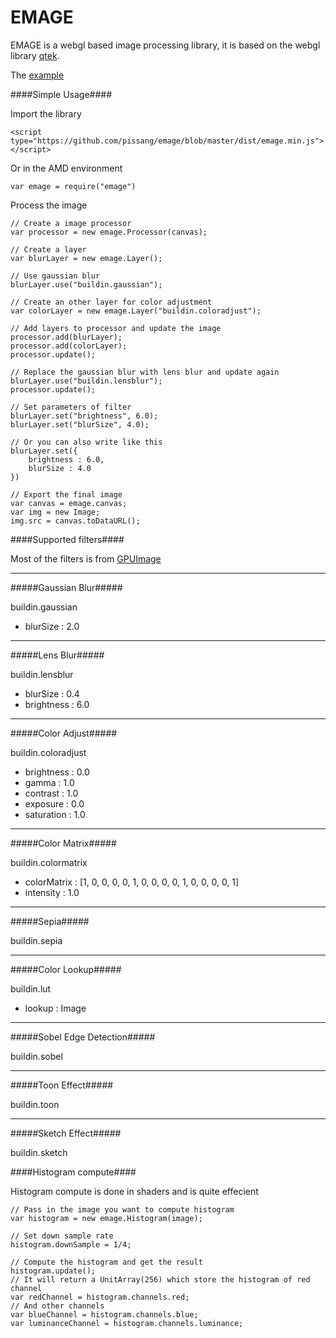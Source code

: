 EMAGE
==========

EMAGE is a webgl based image processing library, it is based on the webgl library [qtek](https://github.com/pissang/qtek).

The [example](http://pissang.github.com/emage/example/#/) 

####Simple Usage####

Import the library
	
	<script type="https://github.com/pissang/emage/blob/master/dist/emage.min.js"></script>

Or in the AMD environment
	
	var emage =	require("emage")

Process the image


	// Create a image processor
	var processor = new emage.Processor(canvas);
	
	// Create a layer
	var blurLayer = new emage.Layer();	
	
	// Use gaussian blur
	blurLayer.use("buildin.gaussian");
	
	// Create an other layer for color adjustment
	var colorLayer = new emage.Layer("buildin.coloradjust");
	
	// Add layers to processor and update the image
	processor.add(blurLayer);
	processor.add(colorLayer);
	processor.update();
	
	// Replace the gaussian blur with lens blur and update again
	blurLayer.use("buildin.lensblur");
	processor.update();
	
	// Set parameters of filter
	blurLayer.set("brightness", 6.0);
	blurLayer.set("blurSize", 4.0);
	
	// Or you can also write like this
	blurLayer.set({
		brightness : 6.0,
		blurSize : 4.0
	})
	
	// Export the final image
	var canvas = emage.canvas;
	var img = new Image;
	img.src = canvas.toDataURL();
	

####Supported filters####

Most of the filters is from [GPUImage](https://github.com/BradLarson/GPUImage)

-----
#####Gaussian Blur#####

buildin.gaussian

+ blurSize : 2.0

-----

#####Lens Blur#####

buildin.lensblur

+ blurSize : 0.4
+ brightness : 6.0

-----
#####Color Adjust#####

buildin.coloradjust

+ brightness : 0.0
+ gamma : 1.0
+ contrast : 1.0
+ exposure : 0.0
+ saturation : 1.0

-----
#####Color Matrix#####

buildin.colormatrix

+ colorMatrix : [1, 0, 0, 0, 0, 1, 0, 0, 0, 0, 1, 0, 0, 0, 0, 1]
+ intensity : 1.0

-----
#####Sepia#####

buildin.sepia

-----
#####Color Lookup#####

buildin.lut

+ lookup : Image

-----
#####Sobel Edge Detection#####

buildin.sobel

-----
#####Toon Effect#####

buildin.toon

-----
#####Sketch Effect#####

buildin.sketch


####Histogram compute####

Histogram compute is done in shaders and is quite effecient
	
	// Pass in the image you want to compute histogram
	var histogram = new emage.Histogram(image);
	
	// Set down sample rate
	histogram.downSample = 1/4;
	
	// Compute the histogram and get the result
	histogram.update();	
	// It will return a UnitArray(256) which store the histogram of red channel
	var redChannel = histogram.channels.red;
	// And other channels
	var blueChannel = histogram.channels.blue;
	var luminanceChannel = histogram.channels.luminance;